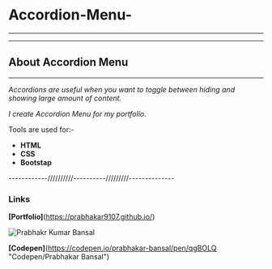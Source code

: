 # Accordion-Menu-

---
---

## __About Accordion Menu__
___

_Accordions are useful when you want to toggle between hiding and showing large amount of content._


_I create Accordion Menu for my portfolio._

Tools are used for:-
* __HTML__
* __CSS__
* __Bootstap__
  
------------//////////----------/////////--------------
### Links

**[Portfolio]**(https://prabhakar9107.github.io/)

 ![Prabhakr Kumar Bansal](https://res.cloudinary.com/djnxdb9dr/image/upload/c_scale,h_200,w_200/v1547477658/41955085_2229675423936147_1220212264766799872_o.jpg)
 
 **[Codepen]**(https://codepen.io/prabhakar-bansal/pen/qgBOLQ "Codepen/Prabhakar Bansal")
    

  







